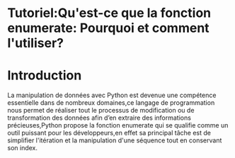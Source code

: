 # Tutoriel:Qu'est-ce que la fonction enumerate: Pourquoi et comment l'utiliser?
# Introduction
La manipulation de données avec Python est devenue une compétence essentielle dans de nombreux domaines,ce langage de programmation nous permet de réaliser tout le processus de modification ou de transformation des données afin d’en extraire des informations précieuses,Python propose la fonction enumerate qui se qualifie comme un outil puissant pour les développeurs,en effet
sa principal tâche est de simplifier l'itération et la manipulation d'une séquence tout en conservant son index.

